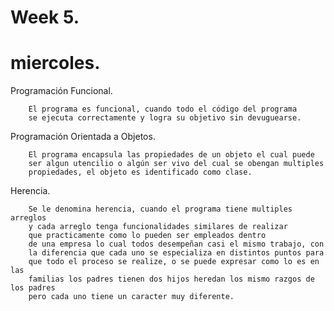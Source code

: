 # Week 5.
# miercoles.
    
Programación Funcional.

        El programa es funcional, cuando todo el código del programa 
        se ejecuta correctamente y logra su objetivo sin devuguearse.

Programación Orientada a Objetos.

        El programa encapsula las propiedades de un objeto el cual puede 
        ser algun utencilio o algún ser vivo del cual se obengan multiples 
        propiedades, el objeto es identificado como clase.

Herencia.

        Se le denomina herencia, cuando el programa tiene multiples arreglos
        y cada arreglo tenga funcionalidades similares de realizar
        que practicamente como lo pueden ser empleados dentro
        de una empresa lo cual todos desempeñan casi el mismo trabajo, con
        la diferencia que cada uno se especializa en distintos puntos para 
        que todo el proceso se realize, o se puede expresar como lo es en las 
        familias los padres tienen dos hijos heredan los mismo razgos de los padres
        pero cada uno tiene un caracter muy diferente.
    
